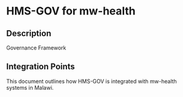 # HMS-GOV for mw-health

## Description

Governance Framework

## Integration Points

This document outlines how HMS-GOV is integrated with mw-health systems in Malawi.
